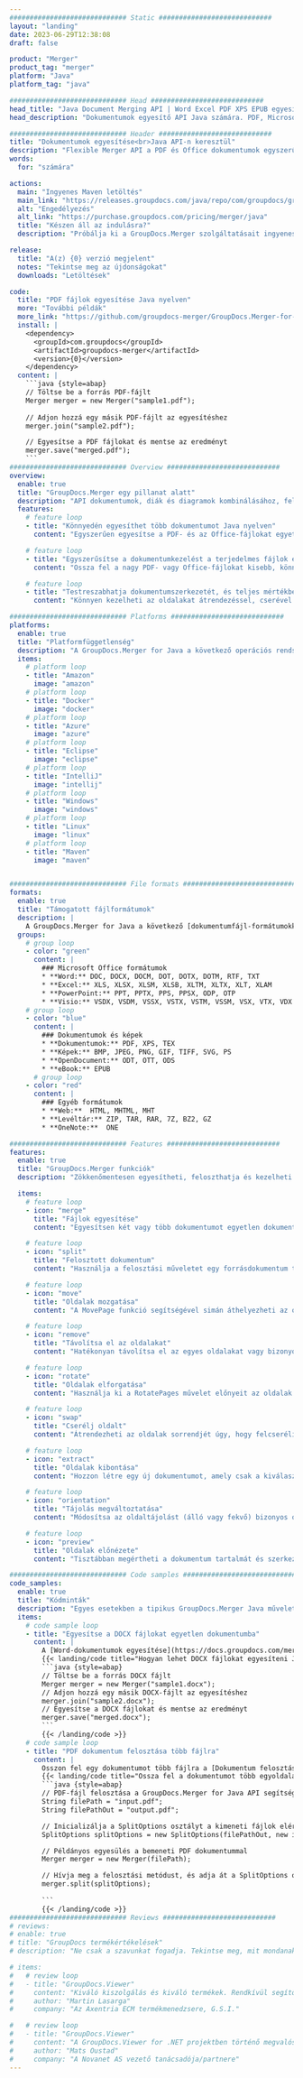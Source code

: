 ```yaml
---
############################# Static ############################
layout: "landing"
date: 2023-06-29T12:38:08
draft: false

product: "Merger"
product_tag: "merger"
platform: "Java"
platform_tag: "java"

############################# Head ############################
head_title: "Java Document Merging API | Word Excel PDF XPS EPUB egyesítése és eltávolítása"
head_description: "Dokumentumok egyesítő API Java számára. PDF, Microsoft Word, Excel, prezentációk, Visio, XPS és EPUB formátumú oldalak egyesítése, felosztása, cseréje, átrendezése és törlése."

############################# Header ############################
title: "Dokumentumok egyesítése<br>Java API-n keresztül"
description: "Flexible Merger API a PDF és Office dokumentumok egyszerű kombinálásához, felosztásához vagy módosításához"
words:
  for: "számára"

actions:
  main: "Ingyenes Maven letöltés"
  main_link: "https://releases.groupdocs.com/java/repo/com/groupdocs/groupdocs-merger/"
  alt: "Engedélyezés"
  alt_link: "https://purchase.groupdocs.com/pricing/merger/java"
  title: "Készen áll az indulásra?"
  description: "Próbálja ki a GroupDocs.Merger szolgáltatásait ingyenesen, vagy kérjen licencet"

release:
  title: "A(z) {0} verzió megjelent"
  notes: "Tekintse meg az újdonságokat"
  downloads: "Letöltések"

code:
  title: "PDF fájlok egyesítése Java nyelven"
  more: "További példák"
  more_link: "https://github.com/groupdocs-merger/GroupDocs.Merger-for-Java"
  install: |
    <dependency>
      <groupId>com.groupdocs</groupId>
      <artifactId>groupdocs-merger</artifactId>
      <version>{0}</version>
    </dependency>
  content: |
    ```java {style=abap}   
    // Töltse be a forrás PDF-fájlt
    Merger merger = new Merger("sample1.pdf");
    
    // Adjon hozzá egy másik PDF-fájlt az egyesítéshez
    merger.join("sample2.pdf");

    // Egyesítse a PDF fájlokat és mentse az eredményt
    merger.save("merged.pdf");
    ```
############################# Overview ############################
overview:
  enable: true
  title: "GroupDocs.Merger egy pillanat alatt"
  description: "API dokumentumok, diák és diagramok kombinálásához, felosztásához, cseréjéhez, vágásához vagy eltávolításához Java alkalmazásokban"
  features:
    # feature loop
    - title: "Könnyedén egyesíthet több dokumentumot Java nyelven"
      content: "Egyszerűen egyesítse a PDF- és az Office-fájlokat egyetlen dokumentummá Java nyelven, kihasználva a GroupDocs.Merger könyvtár képességeit. Használja ki a kiterjedt formátumtámogatás előnyeit, amely lehetővé teszi a különböző fájltípusok zökkenőmentes kombinálását, ami kényelmes és egyszerűsített egyesítési folyamatot eredményez."

    # feature loop
    - title: "Egyszerűsítse a dokumentumkezelést a terjedelmes fájlok egyszerű felosztásával"
      content: "Ossza fel a nagy PDF- vagy Office-fájlokat kisebb, könnyen kezelhető részekre. A dokumentumokat konkrét oldalak, tartományok alapján oszthatja fel, vagy akár egyedi oldalakat is kivonhat könnyedén és kényelmesen. Egyszerűsítse dokumentumkezelését a GroupDocs.Merger könyvtár zökkenőmentes képességeinek kihasználásával, és tegye fájljait szervezettebbé és kezelhetőbbé."

    # feature loop
    - title: "Testreszabhatja dokumentumszerkezetét, és teljes mértékben irányíthatja fájljait"
      content: "Könnyen kezelheti az oldalakat átrendezéssel, cserével vagy eltávolításukkal. Rendszerezze és szabja személyre szabott dokumentumait egyedi igényei szerint, rugalmasan személyre szabott fájlstruktúrát hozzon létre."

############################# Platforms ############################
platforms:
  enable: true
  title: "Platformfüggetlenség"
  description: "A GroupDocs.Merger for Java a következő operációs rendszereket, keretrendszereket és csomagkezelőket támogatja"
  items:
    # platform loop
    - title: "Amazon"
      image: "amazon"
    # platform loop
    - title: "Docker"
      image: "docker"
    # platform loop
    - title: "Azure"
      image: "azure"
    # platform loop
    - title: "Eclipse"
      image: "eclipse"
    # platform loop
    - title: "IntelliJ"
      image: "intellij"
    # platform loop
    - title: "Windows"
      image: "windows"
    # platform loop
    - title: "Linux"
      image: "linux"
    # platform loop
    - title: "Maven"
      image: "maven"


############################# File formats ############################
formats:
  enable: true
  title: "Támogatott fájlformátumok"
  description: |
    A GroupDocs.Merger for Java a következő [dokumentumfájl-formátumokkal](https://docs.groupdocs.com/merger/java/supported-document-formats/) végzett műveleteket támogatja.
  groups:
    # group loop
    - color: "green"
      content: |
        ### Microsoft Office formátumok
        * **Word:** DOC, DOCX, DOCM, DOT, DOTX, DOTM, RTF, TXT
        * **Excel:** XLS, XLSX, XLSM, XLSB, XLTM, XLTX, XLT, XLAM
        * **PowerPoint:** PPT, PPTX, PPS, PPSX, ODP, OTP
        * **Visio:** VSDX, VSDM, VSSX, VSTX, VSTM, VSSM, VSX, VTX, VDX
    # group loop
    - color: "blue"
      content: |
        ### Dokumentumok és képek
        * **Dokumentumok:** PDF, XPS, TEX
        * **Képek:** BMP, JPEG, PNG, GIF, TIFF, SVG, PS
        * **OpenDocument:** ODT, OTT, ODS
        * **eBook:** EPUB
      # group loop
    - color: "red"
      content: |
        ### Egyéb formátumok
        * **Web:**  HTML, MHTML, MHT
        * **Levéltár:** ZIP, TAR, RAR, 7Z, BZ2, GZ
        * **OneNote:**  ONE

############################# Features ############################
features:
  enable: true
  title: "GroupDocs.Merger funkciók"
  description: "Zökkenőmentesen egyesítheti, feloszthatja és kezelheti a PDF és Office dokumentumokat"

  items:
    # feature loop
    - icon: "merge"
      title: "Fájlok egyesítése"
      content: "Egyesítsen két vagy több dokumentumot egyetlen dokumentummá, egyesítsen bizonyos oldalakat vagy oldaltartományokat több forrásdokumentumból."

    # feature loop
    - icon: "split"
      title: "Felosztott dokumentum"
      content: "Használja a felosztási műveletet egy forrásdokumentum több eredő dokumentumra történő felosztására, ami lehetővé teszi a fájlok hatékony szervezését és kezelését."

    # feature loop
    - icon: "move"
      title: "Oldalak mozgatása"
      content: "A MovePage funkció segítségével simán áthelyezheti az oldalt a dokumentumon belül."

    # feature loop
    - icon: "remove"
      title: "Távolítsa el az oldalakat"
      content: "Hatékonyan távolítsa el az egyes oldalakat vagy bizonyos oldalszámok gyűjteményét a forrásdokumentumból a RemovePages funkcióval."

    # feature loop
    - icon: "rotate"
      title: "Oldalak elforgatása"
      content: "Használja ki a RotatePages művelet előnyeit az oldalak egyszerű elforgatásához a dokumentumon belül az elforgatási szög 90, 180 vagy 270 fokos megadásával"

    # feature loop
    - icon: "swap"
      title: "Cserélj oldalt"
      content: "Átrendezheti az oldalak sorrendjét úgy, hogy felcseréli két oldal pozícióját a forrásdokumentumban, új dokumentumot hozva létre."

    # feature loop
    - icon: "extract"
      title: "Oldalak kibontása"
      content: "Hozzon létre egy új dokumentumot, amely csak a kiválasztott oldalakat tartalmazza úgy, hogy meghatározott oldalakat vagy oldaltartományokat von ki a forrásdokumentumból."

    # feature loop
    - icon: "orientation"
      title: "Tájolás megváltoztatása"
      content: "Módosítsa az oldaltájolást (álló vagy fekvő) bizonyos oldalakhoz vagy a dokumentum összes oldalához a ChangeOrientation művelet segítségével."

    # feature loop
    - icon: "preview"
      title: "Oldalak előnézete"
      content: "Tisztábban megértheti a dokumentum tartalmát és szerkezetét azáltal, hogy képi megjelenítést hoz létre az oldalairól. Készítsen előnézetet az összes vagy csak bizonyos oldalról."

############################# Code samples ############################
code_samples:
  enable: true
  title: "Kódminták"
  description: "Egyes esetekben a tipikus GroupDocs.Merger Java műveleteket használják"
  items:
    # code sample loop
    - title: "Egyesítse a DOCX fájlokat egyetlen dokumentumba"
      content: |
        A [Word-dokumentumok egyesítése](https://docs.groupdocs.com/merger/java/merge/word/) funkcióval teljes DOCX-fájlokat egyesíthet egyetlen dokumentumban a forrásfájl betöltésével, és további DOCX-fájlok hozzáadásával az összekapcsoláshoz. , és az egyesített dokumentum mentése. Az alábbiakban látható egy Java kódrészlet, amely bemutatja az egyesítési folyamatot:
        {{< landing/code title="Hogyan lehet DOCX fájlokat egyesíteni Java-ban">}}
        ```java {style=abap}   
        // Töltse be a forrás DOCX fájlt
        Merger merger = new Merger("sample1.docx");
        // Adjon hozzá egy másik DOCX-fájlt az egyesítéshez
        merger.join("sample2.docx");
        // Egyesítse a DOCX fájlokat és mentse az eredményt
        merger.save("merged.docx");
        ```
        {{< /landing/code >}}
    # code sample loop
    - title: "PDF dokumentum felosztása több fájlra"
      content: |
        Osszon fel egy dokumentumot több fájlra a [Dokumentum felosztása](https://docs.groupdocs.com/merger/java/split-document/) funkcióval, hogy leegyszerűsítse a nagy dokumentumok egyes szakaszainak vagy oldalainak kezelését és kibontását. Lehetővé teszi a dokumentumok kisebb részekre bontását különböző kritériumok alapján - oldaltartomány, kezdő/végoldalak, páratlan/páros oldalszámok stb. szerint.
        {{< landing/code title="Ossza fel a dokumentumot több egyoldalas dokumentumra">}}
        ```java {style=abap}   
        // PDF-fájl felosztása a GroupDocs.Merger for Java API segítségével
        String filePath = "input.pdf";
        String filePathOut = "output.pdf";

        // Inicializálja a SplitOptions osztályt a kimeneti fájlok elérési út formátumával
        SplitOptions splitOptions = new SplitOptions(filePathOut, new int[] { 3, 6, 8 });

        // Példányos egyesülés a bemeneti PDF dokumentummal
        Merger merger = new Merger(filePath);

        // Hívja meg a felosztási metódust, és adja át a SplitOptions objektumot az eredményül kapott dokumentumok mentéséhez
        merger.split(splitOptions);
  
        ```
        {{< /landing/code >}}
############################# Reviews ############################
# reviews:
# enable: true
# title: "GroupDocs termékértékelések"
# description: "Ne csak a szavunkat fogadja. Tekintse meg, mit mondanak más fejlesztők az API-inkról"

# items:
#   # review loop
#   - title: "GroupDocs.Viewer"
#     content: "Kiváló kiszolgálás és kiváló termékek. Rendkívül segítőkészek és készségesek voltak a GroupDocs.Viewer for .NET megvalósítási folyamata során, nem tudom őket eléggé ajánlani."
#     author: "Martin Lasarga"
#     company: "Az Axentria ECM termékmenedzsere, G.S.I."

#   # review loop
#   - title: "GroupDocs.Viewer"
#     content: "A GroupDocs.Viewer for .NET projektben történő megvalósítása és használata után úgy tűnik, hogy nagyon jól működik. Rengeteg dokumentummal teszteltem és eddig jó. Minden, amit rádobtam, szépen megjelenik, és ugyanolyan jól néz ki, mint egy PDF-nézegetőben vagy MS Word-ben."
#     author: "Mats Oustad"
#     company: "A Novanet AS vezető tanácsadója/partnere"
---
```

